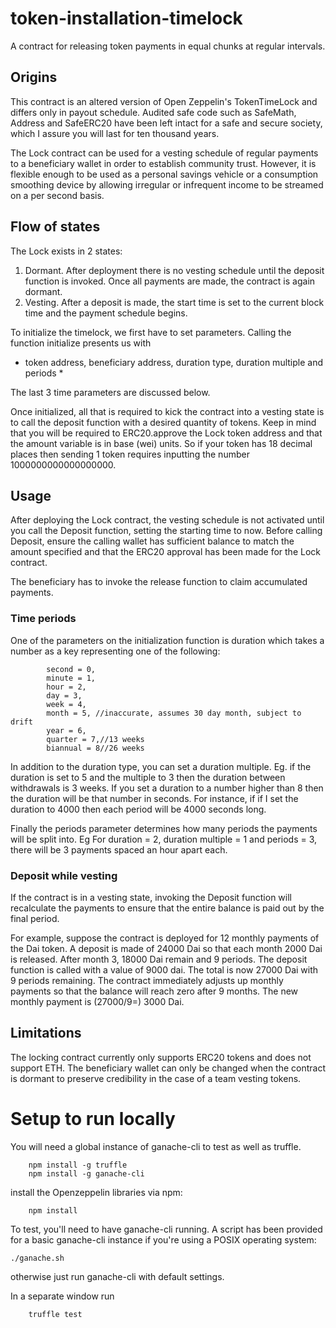 # token-installation-timelock
A contract for releasing token payments in equal chunks at regular intervals.

## Origins
This contract is an altered version of Open Zeppelin's TokenTimeLock and differs only in payout schedule. Audited safe code such as SafeMath, Address and SafeERC20 have been left intact for a safe and secure society, which I assure you will last for ten thousand years.

The Lock contract can be used for a vesting schedule of regular payments to a beneficiary wallet in order to establish community trust. However, it is flexible enough to be used as a personal savings vehicle or a consumption smoothing device by allowing irregular or infrequent income to be streamed on a per second basis.

## Flow of states
The Lock exists in 2 states:
1. Dormant. After deployment there is no vesting schedule until the deposit function is invoked. Once all payments are made, the contract is again dormant.
2. Vesting. After a deposit is made, the start time is set to the current block time and the payment schedule begins.

To initialize the timelock, we first have to set parameters. Calling the function initialize presents us with 
* token address, beneficiary address, duration type, duration multiple and periods *

The last 3 time parameters are discussed below.

Once initialized, all that is required to kick the contract into a vesting state is to call the deposit function with a desired quantity of tokens. Keep in mind that you will be required to ERC20.approve the Lock token address and that the amount variable is in base (wei) units. So if your token has 18 decimal places then sending 1 token requires inputting the number 1000000000000000000. 

## Usage
After deploying the Lock contract, the vesting schedule is not activated until you call the Deposit function, setting the starting time to now.
Before calling Deposit, ensure the calling wallet has sufficient balance to match the amount specified and that the ERC20 approval has been made for the Lock contract.

The beneficiary has to invoke the release function to claim accumulated payments.

### Time periods
One of the parameters on the initialization function is duration which takes a number as a key representing one of the following:
```
        second = 0,
        minute = 1,
        hour = 2,
        day = 3,
        week = 4,
        month = 5, //inaccurate, assumes 30 day month, subject to drift
        year = 6,
        quarter = 7,//13 weeks
        biannual = 8//26 weeks
```
In addition to the duration type, you can set a duration multiple. Eg. if the duration is set to 5 and the multiple to 3 then the duration between withdrawals is 3 weeks. 
If you set a duration to a number higher than 8 then the duration will be that number in seconds. For instance, if if I set the duration to 4000 then each period will be 4000 seconds long. 

Finally the periods parameter determines how many periods the payments will be split into. Eg
For duration = 2, duration multiple = 1 and periods = 3, there will be 3 payments spaced an hour apart each. 

### Deposit while vesting
If the contract is in a vesting state, invoking the Deposit function will recalculate the payments to ensure that the entire balance is paid out by the final period.

For example, suppose the contract is deployed for 12 monthly payments of the Dai token. A deposit is made of 24000 Dai so that each month 2000 Dai is released. After month 3, 18000 Dai remain and 9 periods. The deposit function is called with a value of 9000 dai. The total is now 27000 Dai with 9 periods remaining. The contract immediately adjusts up monthly payments so that the balance will reach zero after 9 months. The new monthly payment is (27000/9=) 3000 Dai.

## Limitations
The locking contract currently only supports ERC20 tokens and does not support ETH. The beneficiary wallet can only be changed when the contract is dormant to preserve credibility in the case of a team vesting tokens.

# Setup to run locally
You will need a global instance of ganache-cli to test as well as truffle.

```
    npm install -g truffle
    npm install -g ganache-cli
```

install the Openzeppelin libraries via npm:
```
    npm install
```

To test, you'll need to have ganache-cli running. A script has been provided for a basic ganache-cli instance if you're using a POSIX operating system:
```
./ganache.sh
```

otherwise just run ganache-cli with default settings.

In a separate window run
```
    truffle test
```